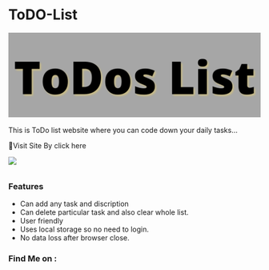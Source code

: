 # ToDO-List
<p align="center">
  <img src="imgs/logo.png">
</p>

This is ToDo list website where you can code down your daily tasks...

🔗Visit Site By click here
<p align="left">
  <a href="https://epic-designer.github.io/ToDO-List/" target="_blank"><img src="https://img.shields.io/badge/Visit-red?style=for-the-badge&logo=github"></a>
</p>

##

### Features

- Can add any task and discription
- Can delete particular task and also clear whole list. 
- User friendly
- Uses local storage so no need to login.
- No data loss after browser close.
  

### Find Me on :
<!-- <p align="left">
  <a href="https://github.com/htr-tech" target="_blank"><img src="https://img.shields.io/badge/Github-HTR--TECH-green?style=for-the-badge&logo=github"></a>
  <a href="https://www.instagram.com/tahmid.rayat" target="_blank"><img src="https://img.shields.io/badge/IG-%40tahmid.rayat-red?style=for-the-badge&logo=instagram"></a>
  <a href="https://m.me/tahmid.rayat.official" target="_blank"><img src="https://img.shields.io/badge/Chat-Messenger-blue?style=for-the-badge&logo=messenger"></a>
</p>
 -->
